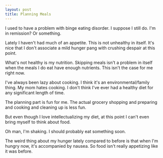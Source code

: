 ```yaml
---
layout: post
title: Planning Meals
---
```


I used to have a problem with binge eating disorder. I suppose I still do. I'm in remission? Or something.

Lately I haven't had much of an appetite. This is not unhealthy in itself. It's nice that I don't associate a mild hunger pang with crushing despair at this point.

What's not healthy is my nutrition. Skipping meals isn't a problem in itself when the meals I do eat have enough nutrients. This isn't the case for me right now.

I've always been lazy about cooking. I think it's an environmental/family thing. My mom hates cooking. I don't think I've ever had a healthy diet for any significant length of time.

The planning part is fun for me. The actual grocery shopping and preparing and cooking and cleaning up is less fun.

But even though I love intellectualizing my diet, at this point I can't even bring myself to think about food.

Oh man, I'm shaking. I should probably eat something soon.

The weird thing about my hunger lately compared to before is that when I'm hungry now, it's accompanied by nausea. So food isn't really appetizing like it was before.